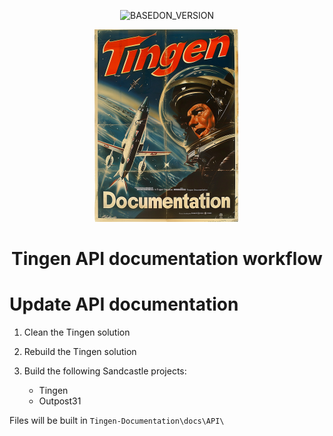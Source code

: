 <!-- u240919 -->

<div align="center">

  ![BASEDON_VERSION](https://img.shields.io/badge/BASED%20ON%20Tingen%2024.12-white?style=for-the-badge)

  ![logo](../../.github/Images/Logos/TingenDocumentation-232x308.png)

  <h1>
    Tingen API documentation workflow
  </h1>

</div>

# Update API documentation

1. Clean the Tingen solution

2. Rebuild the Tingen solution

3. Build the following Sandcastle projects:

   - Tingen
   - Outpost31

Files will be built in `Tingen-Documentation\docs\API\`
